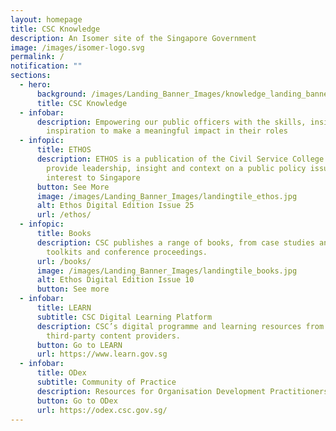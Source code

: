 ```yaml
---
layout: homepage
title: CSC Knowledge
description: An Isomer site of the Singapore Government
image: /images/isomer-logo.svg
permalink: /
notification: ""
sections:
  - hero:
      background: /images/Landing_Banner_Images/knowledge_landing_banner_01.jpg
      title: CSC Knowledge
  - infobar:
      description: Empowering our public officers with the skills, insights and
        inspiration to make a meaningful impact in their roles
  - infopic:
      title: ETHOS
      description: ETHOS is a publication of the Civil Service College aiming to
        provide leadership, insight and context on a public policy issues of
        interest to Singapore
      button: See More
      image: /images/Landing_Banner_Images/landingtile_ethos.jpg
      alt: Ethos Digital Edition Issue 25
      url: /ethos/
  - infopic:
      title: Books
      description: CSC publishes a range of books, from case studies and primers, to
        toolkits and conference proceedings.
      url: /books/
      image: /images/Landing_Banner_Images/landingtile_books.jpg
      alt: Ethos Digital Edition Issue 10
      button: See more
  - infobar:
      title: LEARN
      subtitle: CSC Digital Learning Platform
      description: CSC’s digital programme and learning resources from renowned
        third-party content providers.
      button: Go to LEARN
      url: https://www.learn.gov.sg
  - infobar:
      title: ODex
      subtitle: Community of Practice
      description: Resources for Organisation Development Practitioners
      button: Go to ODex
      url: https://odex.csc.gov.sg/
---
```

